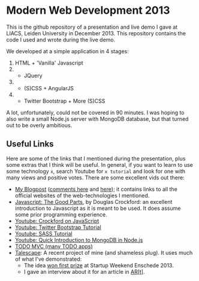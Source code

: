 Modern Web Development 2013
===========================

This is the github repository of a presentation and live demo I gave at LIACS, Leiden University in December 2013. This repository contains the code I used and wrote during the live demo.

We developed at a simple application in 4 stages:

1. HTML + 'Vanilla' Javascript
2. + JQuery
3. + (S)CSS + AngularJS
4. + Twitter Bootstrap + More (S)CSS

A lot, unfortunately, could not be covered in 90 minutes. I was hoping to also write a small Node.js server with MongoDB database, but that turned out to be overly ambitious.


Useful Links
------------

Here are some of the links that I mentioned during the presentation, plus some extras that I think will be useful. In general, if you want to learn to use some technology `x`, search Youtube for `x tutorial` and look for one with many views and positive votes. There are some excellent vids out there:

- [My Blogpost](http://www.mhelvens.net/personal/blog/web-app-development-choices) ([comments here](https://plus.google.com/116129313585072004834/posts/X31hP9AupUz) and [here](https://www.facebook.com/mhelvens/posts/602381493153264)); it contains links to all the official websites of the web-technologies I mentioned.
- [Javascript: The Good Parts](http://www.amazon.co.uk/JavaScript-Good-Parts-Douglas-Crockford/dp/0596517742), by Douglas Crockford: an excellent introduction to Javascript as it is meant to be used. It does assume some prior programming experience.
- [Youtube: Crockford on JavaScript](http://www.youtube.com/playlist?list=PL7664379246A246CB)
- [Youtube: Twitter Bootstrap Tutorial](http://www.youtube.com/playlist?list=PLA615C8C2E86B555E)
- [Youtube: SASS Tutorial](http://www.youtube.com/playlist?list=PL2CB1F80266E986EA)
- [Youtube: Quick Introduction to MongoDB in Node.js](http://www.youtube.com/watch?v=L6i4v-nPteg)
- [TODO MVC (many TODO apps)](http://todomvc.com/)
- [Talescape](http://talescape.project.cwi.nl): A recent project of mine (and shameless plug). It uses much of what I've demonstrated:
    * The idea [won first prize](http://enschede.startupweekend.org/2013/03/18/moving-story-wins-startup-weekend-enschede-2013/) at Startup Weekend Enschede 2013.
    * I gave an interview about it for an article in [AR[t]](http://issuu.com/arlab/docs/art4_issuu/62).

